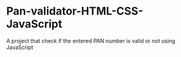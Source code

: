 # Pan-validator-HTML-CSS-JavaScript
A project that check if the entered PAN number is valid or not using JavaScript
